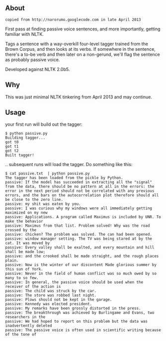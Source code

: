 ## About

`copied from http://narorumo.googlecode.com in late April 2013`

First pass at finding passive voice sentences, and more
importantly, getting familiar with NLTK.

Tags a sentence with a way-overkill four-level tagger trained from the Brown
Corpus, and then looks at its verbs. If somewhere in the sentence, there's a
to-be verb and then later on a non-gerund, we'll flag the sentence as probably
passive voice.

Developed against NLTK 2.0b5.

## Why

This was just minimal NLTK tinkering from April 2013 and may continue.


## Usage

your first run will build out the tagger:
```
$ python passive.py
Building tagger...
got t0
got t1
got t2
Built tagger!
```

.. subsequent runs will load the tagger. Do something like this: 

```
$ cat passive.txt  | python passive.py
The tagger has been loaded from the pickle by Python.
passive: If the model has succeeded in extracting all the "signal" from the data, there should be no pattern at all in the errors: the error in the next period should not be correlated with any previous errors, and the bars on the autocorrelation plot therefore should all be close to the zero line. 
passive: my shit was eaten by you. 
passive: I was curious why my windows were all immediately getting maximized on my new
passive: Applications. A program called Maximus is included by UNR. To make the behavior
passive: Maximus from that list. Problem solved! Why was the road crossed by the
passive: chicken? The problem was solved. The can had been opened.
passive: window manager setting. The TV was being stared at by the cat. It was moved by
passive: Every valley shall be exalted, and every mountain and hill shall be made low;
passive: and the crooked shall be made straight, and the rough places plain.
passive: Now is the winter of our discontent Made glorious summer by this sun of York.
passive: Never in the field of human conflict was so much owed by so many to so few.
passive: In general, the passive voice should be used when the receiver of the action is
passive: The child was struck by the car.
passive: The store was robbed last night.
passive: Plows should not be kept in the garage.
passive: Kennedy was elected president.
passive: My remarks have been grossly distorted in the press.
passive: The breakthrough was achieved by Burlingame and Evans, two researchers in the
passive: We had hoped to report on this problem but the data was inadvertently deleted
passive: The passive voice is often used in scientific writing because of the tone of
```
